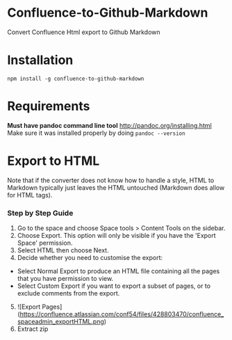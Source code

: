 # Confluence-to-Github-Markdown
Convert Confluence Html export to Github Markdown

# Installation
`npm install -g confluence-to-github-markdown`

# Requirements
 **Must have pandoc command line tool**
 http://pandoc.org/installing.html
 Make sure it was installed properly by doing `pandoc --version`

# Export to HTML
Note that if the converter does not know how to handle a style, HTML to Markdown typically just leaves the HTML untouched (Markdown does allow for HTML tags).

### Step by Step Guide

1. Go to the space and choose Space tools > Content Tools on the sidebar. 
2. Choose Export. This option will only be visible if you have the 'Export Space' permission.
3. Select HTML  then choose Next.
4. Decide whether you need to customise the export:
  * Select Normal Export to produce an HTML file containing all the pages that you have permission to view.
  * Select Custom Export if you want to export a subset of pages, or to exclude comments from the export. 
5. ![Export Pages] (https://confluence.atlassian.com/conf54/files/428803470/confluence_spaceadmin_exportHTML.png)
6. Extract zip
